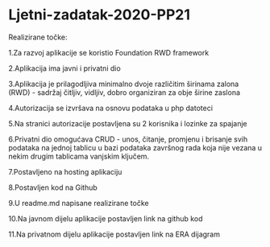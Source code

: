 # Ljetni-zadatak-2020-PP21

Realizirane točke:

1.Za razvoj aplikacije se koristio Foundation RWD framework

2.Aplikacija ima javni i privatni dio

3.Aplikacija je prilagodljiva minimalno dvoje različitim širinama zalona (RWD) - sadržaj čitljiv, vidljiv, dobro organiziran za obje širine zaslona

4.Autorizacija se izvršava na osnovu podataka u php datoteci

5.Na stranici autorizacije postavljena su 2 korisnika i lozinke za spajanje

6.Privatni dio omogućava CRUD - unos, čitanje, promjenu i brisanje svih podataka na jednoj tablicu u bazi podataka završnog rada koja nije vezana u nekim drugim tablicama vanjskim ključem.

7.Postavljeno na hosting aplikaciju

8.Postavljen kod na Github

9.U readme.md napisane realizirane točke

10.Na javnom dijelu aplikacije postavljen link na github kod

11.Na privatnom dijelu aplikacije postavljen link na ERA dijagram
